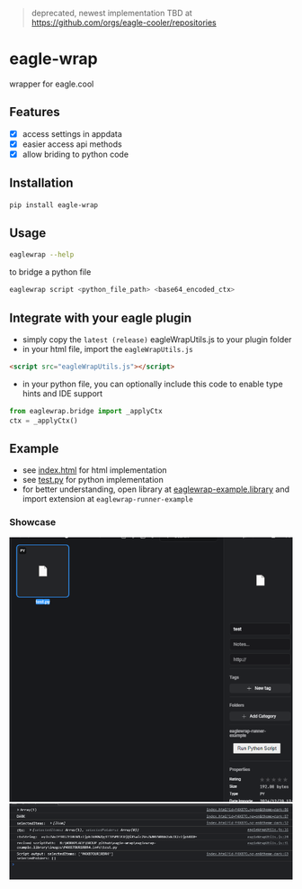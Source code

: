 > deprecated, newest implementation TBD at https://github.com/orgs/eagle-cooler/repositories

# eagle-wrap
wrapper for eagle.cool

## Features
- [x] access settings in appdata
- [x] easier access api methods
- [x] allow briding to python code

## Installation
```bash
pip install eagle-wrap
```

## Usage
```bash
eaglewrap --help
```

to bridge a python file
```bash
eaglewrap script <python_file_path> <base64_encoded_ctx>
```

## Integrate with your eagle plugin
- simply copy the `latest (release)` eagleWrapUtils.js to your plugin folder
- in your html file, import the `eagleWrapUtils.js`
```html
<script src="eagleWrapUtils.js"></script>
```
- in your python file, you can optionally include this code to enable type hints and IDE support
```py
from eaglewrap.bridge import _applyCtx
ctx = _applyCtx()
```

## Example
- see [index.html](./eaglewrap-runner-example/index.html) for html implementation
- see [test.py](./eaglewrap-example.library/images/M4X87OUR1RBR4.info/test.py) for python implementation
- for better understanding, open library at [eaglewrap-example.library](./eaglewrap-example.library) and import extension at `eaglewrap-runner-example`

### Showcase
![image 1](./assets/1.png)
![image 2](./assets/2.png)
